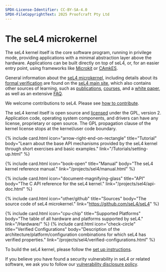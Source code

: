 ```yaml
---
SPDX-License-Identifier: CC-BY-SA-4.0
SPDX-FileCopyrightText: 2025 Proofcraft Pty Ltd
---
```


# The seL4 microkernel

The seL4 kernel itself is the core software program, running in privilege mode,
providing applications with a minimal abstraction layer above the
hardware. Applications can be built directly on top of seL4, or, for an easier
entry point, using frameworks like [Microkit] or [CAmkES].

General information about the [seL4 microkernel][about], including details about
its [formal verification][verification] are found on the [seL4 main
site][sel4.systems], which also contains other sources of learning, such as
[publications], [courses], and a [white paper], as well as an extensive [FAQ].

We welcome contributions to seL4. Please see [how to contribute][contribute].

The seL4 kernel itself is open source and [licensed][license] under the GPL,
version 2. Application code, operating system components, and drivers can have
any license, proprietary or open source. The GPL propagation clause of the
kernel license stops at the kernel/user code boundary.


<div class="grid grid-cols-1 lg:grid-cols-2 gap-y-24 gap-x-12 lg:gap-x-20 px-10 py-8 md:py-12 not-prose">

  {% include card.html
     icon="arrow-right-end-on-rectangle"
     title="Tutorial"
     body="Learn about the base API mechanisms provided by the seL4 kernel
     through short exercises and basic examples."
     link="/Tutorials/setting-up.html"
  %}

  {% include card.html
     icon="book-open"
     title="Manual"
     body="The seL4 kernel reference manual."
     link="/projects/sel4/manual.html"
  %}

  {% include card.html
     icon="document-magnifying-glass"
     title="API"
     body="The C API reference for the seL4 kernel."
     link="/projects/sel4/api-doc.html"
  %}

  {% include card.html
     icon="other/github"
     title="Sources"
     body="The source code of seL4 microkernel."
     link="https://github.com/seL4/seL4"
  %}

  {% include card.html
     icon="cpu-chip"
     title="Supported Platforms"
     body="The table of all hardware and platforms supported by seL4."
     link="/Hardware/"
  %}
  {% include card.html
     icon="check-circle"
     title="Verified Configurations"
     body="Description of the architecture/platform/configuration combinations
     for which seL4 has verified properties."
     link="/projects/sel4/verified-configurations.html"
  %}

</div>


To build the seL4 kernel, please follow the [set up instructions][build].

If you believe you have found a security vulnerability in seL4 or related
software, we ask you to follow our [vulnerability disclosure policy][VDP].



[about]: https://sel4.systems/About/
[verification]: https://sel4.systems/Verification/
[sel4.systems]: https://sel4.systems/

[license]: https://sel4.systems/Legal/license.html

[Microkit]: /projects/microkit/
[CAmkES]: /projects/camkes/

[contribute]: /projects/sel4/kernel-contribution.html

[learn]: https://sel4.systems/Learn/
[white paper]: https://sel4.systems/About/whitepaper.html
[publications]: https://sel4.systems/Research/publications.html
[courses]: https://sel4.systems/Research/courses.html
[FAQ]: https://sel4.systems/About/FAQ.html


[build]: /projects/buildsystem/host-dependencies.html
[VDP]: https://github.com/seL4/seL4/blob/master/SECURITY.md
